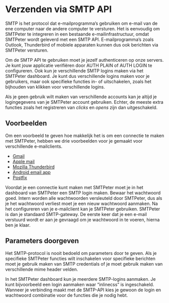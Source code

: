 # Verzenden via SMTP API

SMTP is het protocol dat e-mailprogramma’s gebruiken om e-mail van de ene computer naar de andere computer te versturen. 
Het is eenvoudig om SMTPeter te integreren in een bestaande e-mailinfrastructuur, omdat SMTPeter wordt geleverd met een SMTP API. 
E-mailprogramma’s zoals Outlook, Thunderbird of mobiele apparaten kunnen dus ook berichten via SMTPeter versturen.

Om de SMTP API te gebruiken moet je jezelf authenticeren op onze servers. 
Je kunt jouw applicatie verifiëren door AUTH PLAIN of AUTH LOGIN te configureren. 
Ook kun je verschillende SMTP logins maken via het SMTPeter dashboard. 
Je kunt dus verschillende logins maken voor je gebruikers, maar ook specifieke functies in- of uitschakelen, 
zoals het bijhouden van klikken voor verschillende logins.

Als je geen gebruik wilt maken van verschillende accounts kan je altijd je logingegevens van je SMTPeter account gebruiken. 
Echter, de meeste extra functies zoals het registreren van *clicks* en *opens* zijn dan uitgeschakeld.

## Voorbeelden
Om een voorbeeld te geven hoe makkelijk het is om een connectie te maken met SMTPeter, hebben we drie voorbeelden voor je gemaakt 
voor verschillende e-mailclients.

* [Gmail](gmail "Gmail voorbeeld")
* [Apple mail](applemail "Apple mail voorbeeld")
* [Mozilla Thunderbird](thunderbird "Mozilla Thunderbird voorbeeld")
* [Android email app](android "Android e-mail app voorbeeld")
* [Postfix](postfix "Postfix voorbeeld")


Voordat je een connectie kunt maken met SMTPeter moet je in het dashboard van SMTPeter een SMTP login maken. Bewaar het wachtwoord goed. 
Intern worden alle wachtwoorden versleuteld door SMTPeter, dus als je het wachtwoord verliest moet je een nieuw wachtwoord aanmaken.
Na het configureren van je e-mailclient kan je SMTPeter gebruiken. SMTPeter is dan je standaard SMTP-gateway. De eerste keer dat je 
een e-mail verstuurd wordt er aan je gevraagd om je wachtwoord in te voeren, hierna ben je klaar.

## Parameters doorgeven

Het SMTP-protocol is nooit bedoeld om parameters door te geven. Als je specifieke SMTPeter functies wilt inschakelen voor specifieke 
berichten moet je gebruik maken van SMTP credentials of je moet gebruik maken van verschillende mime header velden.

In het SMTPeter dashboard kun je meerdere SMTP-logins aanmaken. Je kunt bijvoorbeeld een login aanmaken waar “inlinecss” is ingeschakeld. 
Wanneer je verbinding maakt met de SMTP-API kies je gewoon de login en wachtwoord combinatie voor de functies die je nodig hebt.
